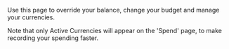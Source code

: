 Use this page to override your balance, change your budget and manage your currencies.

Note that only Active Currencies will appear on the 'Spend' page, to make recording your spending faster.
